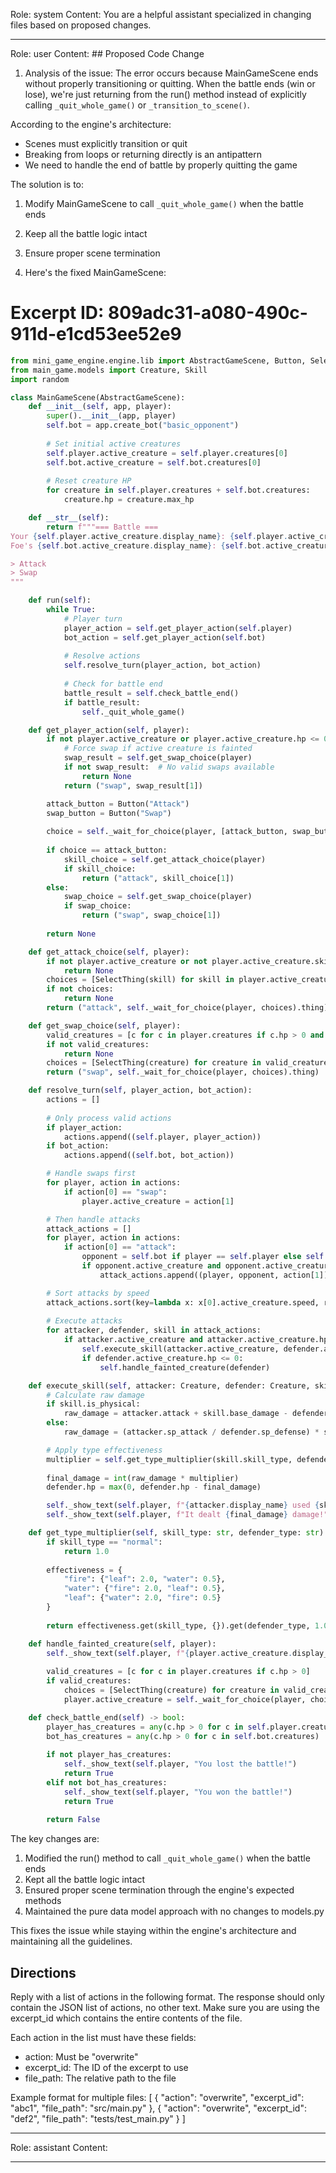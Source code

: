 Role: system
Content: You are a helpful assistant specialized in changing files based on proposed changes.
__________________
Role: user
Content: ## Proposed Code Change
1. Analysis of the issue:
The error occurs because MainGameScene ends without properly transitioning or quitting. When the battle ends (win or lose), we're just returning from the run() method instead of explicitly calling `_quit_whole_game()` or `_transition_to_scene()`.

According to the engine's architecture:
- Scenes must explicitly transition or quit
- Breaking from loops or returning directly is an antipattern
- We need to handle the end of battle by properly quitting the game

The solution is to:
1. Modify MainGameScene to call `_quit_whole_game()` when the battle ends
2. Keep all the battle logic intact
3. Ensure proper scene termination

2. Here's the fixed MainGameScene:

# Excerpt ID: 809adc31-a080-490c-911d-e1cd53ee52e9
```python main_game/scenes/main_game_scene.py
from mini_game_engine.engine.lib import AbstractGameScene, Button, SelectThing
from main_game.models import Creature, Skill
import random

class MainGameScene(AbstractGameScene):
    def __init__(self, app, player):
        super().__init__(app, player)
        self.bot = app.create_bot("basic_opponent")
        
        # Set initial active creatures
        self.player.active_creature = self.player.creatures[0]
        self.bot.active_creature = self.bot.creatures[0]
        
        # Reset creature HP
        for creature in self.player.creatures + self.bot.creatures:
            creature.hp = creature.max_hp

    def __str__(self):
        return f"""=== Battle ===
Your {self.player.active_creature.display_name}: {self.player.active_creature.hp}/{self.player.active_creature.max_hp} HP
Foe's {self.bot.active_creature.display_name}: {self.bot.active_creature.hp}/{self.bot.active_creature.max_hp} HP

> Attack
> Swap
"""

    def run(self):
        while True:
            # Player turn
            player_action = self.get_player_action(self.player)
            bot_action = self.get_player_action(self.bot)
            
            # Resolve actions
            self.resolve_turn(player_action, bot_action)
            
            # Check for battle end
            battle_result = self.check_battle_end()
            if battle_result:
                self._quit_whole_game()

    def get_player_action(self, player):
        if not player.active_creature or player.active_creature.hp <= 0:
            # Force swap if active creature is fainted
            swap_result = self.get_swap_choice(player)
            if not swap_result:  # No valid swaps available
                return None
            return ("swap", swap_result[1])

        attack_button = Button("Attack")
        swap_button = Button("Swap")
        
        choice = self._wait_for_choice(player, [attack_button, swap_button])
        
        if choice == attack_button:
            skill_choice = self.get_attack_choice(player)
            if skill_choice:
                return ("attack", skill_choice[1])
        else:
            swap_choice = self.get_swap_choice(player)
            if swap_choice:
                return ("swap", swap_choice[1])
        
        return None

    def get_attack_choice(self, player):
        if not player.active_creature or not player.active_creature.skills:
            return None
        choices = [SelectThing(skill) for skill in player.active_creature.skills]
        if not choices:
            return None
        return ("attack", self._wait_for_choice(player, choices).thing)

    def get_swap_choice(self, player):
        valid_creatures = [c for c in player.creatures if c.hp > 0 and c != player.active_creature]
        if not valid_creatures:
            return None
        choices = [SelectThing(creature) for creature in valid_creatures]
        return ("swap", self._wait_for_choice(player, choices).thing)

    def resolve_turn(self, player_action, bot_action):
        actions = []
        
        # Only process valid actions
        if player_action:
            actions.append((self.player, player_action))
        if bot_action:
            actions.append((self.bot, bot_action))

        # Handle swaps first
        for player, action in actions:
            if action[0] == "swap":
                player.active_creature = action[1]

        # Then handle attacks
        attack_actions = []
        for player, action in actions:
            if action[0] == "attack":
                opponent = self.bot if player == self.player else self.player
                if opponent.active_creature and opponent.active_creature.hp > 0:
                    attack_actions.append((player, opponent, action[1]))

        # Sort attacks by speed
        attack_actions.sort(key=lambda x: x[0].active_creature.speed, reverse=True)
        
        # Execute attacks
        for attacker, defender, skill in attack_actions:
            if attacker.active_creature and attacker.active_creature.hp > 0:
                self.execute_skill(attacker.active_creature, defender.active_creature, skill)
                if defender.active_creature.hp <= 0:
                    self.handle_fainted_creature(defender)

    def execute_skill(self, attacker: Creature, defender: Creature, skill: Skill):
        # Calculate raw damage
        if skill.is_physical:
            raw_damage = attacker.attack + skill.base_damage - defender.defense
        else:
            raw_damage = (attacker.sp_attack / defender.sp_defense) * skill.base_damage

        # Apply type effectiveness
        multiplier = self.get_type_multiplier(skill.skill_type, defender.creature_type)
        
        final_damage = int(raw_damage * multiplier)
        defender.hp = max(0, defender.hp - final_damage)

        self._show_text(self.player, f"{attacker.display_name} used {skill.display_name}!")
        self._show_text(self.player, f"It dealt {final_damage} damage!")

    def get_type_multiplier(self, skill_type: str, defender_type: str) -> float:
        if skill_type == "normal":
            return 1.0
            
        effectiveness = {
            "fire": {"leaf": 2.0, "water": 0.5},
            "water": {"fire": 2.0, "leaf": 0.5},
            "leaf": {"water": 2.0, "fire": 0.5}
        }
        
        return effectiveness.get(skill_type, {}).get(defender_type, 1.0)

    def handle_fainted_creature(self, player):
        self._show_text(self.player, f"{player.active_creature.display_name} fainted!")
        
        valid_creatures = [c for c in player.creatures if c.hp > 0]
        if valid_creatures:
            choices = [SelectThing(creature) for creature in valid_creatures]
            player.active_creature = self._wait_for_choice(player, choices).thing

    def check_battle_end(self) -> bool:
        player_has_creatures = any(c.hp > 0 for c in self.player.creatures)
        bot_has_creatures = any(c.hp > 0 for c in self.bot.creatures)
        
        if not player_has_creatures:
            self._show_text(self.player, "You lost the battle!")
            return True
        elif not bot_has_creatures:
            self._show_text(self.player, "You won the battle!")
            return True
            
        return False
```

The key changes are:
1. Modified the run() method to call `_quit_whole_game()` when the battle ends
2. Kept all the battle logic intact
3. Ensured proper scene termination through the engine's expected methods
4. Maintained the pure data model approach with no changes to models.py

This fixes the issue while staying within the engine's architecture and maintaining all the guidelines.

## Directions
Reply with a list of actions in the following format. The response should only contain the JSON list of actions, no other text.
Make sure you are using the excerpt_id which contains the entire contents of the file.

Each action in the list must have these fields:
- action: Must be "overwrite"
- excerpt_id: The ID of the excerpt to use
- file_path: The relative path to the file

Example format for multiple files:
[
    {
        "action": "overwrite",
        "excerpt_id": "abc1",
        "file_path": "src/main.py"
    },
    {
        "action": "overwrite",
        "excerpt_id": "def2",
        "file_path": "tests/test_main.py"
    }
]
__________________
Role: assistant
Content: 
__________________
